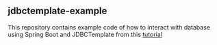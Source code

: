 ## jdbctemplate-example

This repository contains example code of how to interact with database using Spring Boot and JDBCTemplate from this [tutorial](https://blog.vitaneri.com/spring-boot-working-with-database-using-jdbctemplate)
